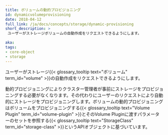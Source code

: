 ```yaml
---
title: ボリュームの動的プロビジョニング
id: dynamicvolumeprovisioning
date: 2018-04-12
full_link: /ja/docs/concepts/storage/dynamic-provisioning
short_description: >
 ユーザーがストレージボリュームの自動作成をリクエストできるようにします。

aka: 
tags:
- core-object
- storage
---
```

ユーザーがストレージ{{< glossary_tooltip text="ボリューム" term_id="volume" >}}の自動作成をリクエストできるようにします。

<!--more--> 

動的プロビジョニングによりクラスター管理者が事前にストレージをプロビジョニングする必要がなくなります。その代わりにユーザーのリクエストにより自動的にストレージをプロビジョニングします。ボリュームの動的プロビジョニングはボリュームをプロビジョニングする{{< glossary_tooltip text="Volume Plugin" term_id="volume-plugin" >}}とそのVolume Pluginに渡すパラメーターのセットを参照する{{< glossary_tooltip text="StorageClass" term_id="storage-class" >}}というAPIオブジェクトに基づいています。
